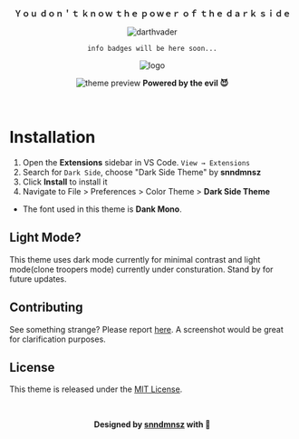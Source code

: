 &ensp;
<div align="center">

**Ｙｏｕ ｄｏｎ＇ｔ  ｋｎｏｗ  ｔｈｅ  ｐｏｗｅｒ  ｏｆ  ｔｈｅ  ｄａｒｋ  ｓｉｄｅ**

<img  src="https://64.media.tumblr.com/745c49571857450dd4698b07f3aba16f/tumblr_oy0zcpPgSY1w8mobyo4_540.gifv" alt="darthvader"/>


    info badges will be here soon...

<img  src="https://i.hizliresim.com/tr03WX.png" alt="logo"/>

![theme preview](https://i.hizliresim.com/eJEQYe.png)
**Powered by the evil 😈**

</div>

&ensp;


# Installation

1. Open the **Extensions** sidebar in VS Code. `View → Extensions`
1. Search for `Dark Side`, choose "Dark Side Theme" by **snndmnsz**
1. Click **Install** to install it
1. Navigate to File > Preferences > Color Theme > **Dark Side Theme**


- The font used in this theme is **Dank Mono**.


## Light Mode?
This theme uses dark mode currently for minimal contrast and light mode(clone troopers mode) currently under consturation. Stand by for future updates.


## Contributing
See something strange? Please report [here](Https://Github.Com/Snndmnsz). A screenshot would be great for clarification purposes. 

## License
This theme is released under the [MIT License](https://github.com/snndmnsz/dark-side-theme/master/license.md).


<div align="center">
&ensp;

**Designed by [snndmnsz](Https://Github.Com/Snndmnsz) with 🍌**


</div>